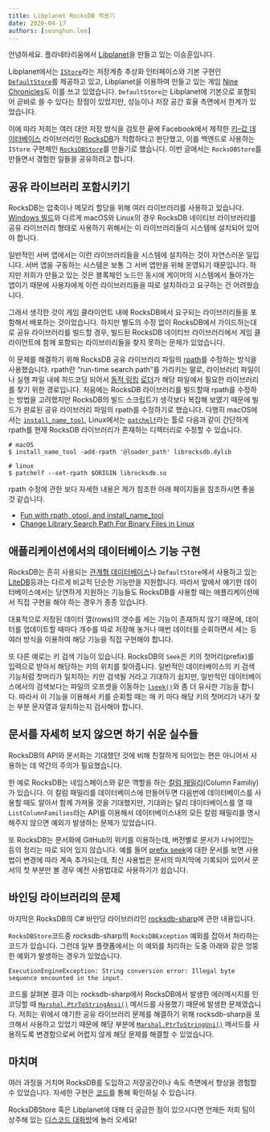 ```yaml
---
title: Libplanet RocksDB 적용기
date: 2020-04-17
authors: [seunghun.lee]
---
```


안녕하세요. 플라네타리움에서 [Libplanet]을 만들고 있는 이승훈입니다.

Libplanet에서는 [`IStore`]라는 저장계층 추상화 인터페이스와 기본 구현인 [`DefaultStore`]를 제공하고 있고, Libplanet을 이용하여 만들고 있는 게임 [Nine Chronicles]도 이를 쓰고 있었습니다. `DefaultStore`는 Libplanet에 기본으로 포함되어 곧바로 쓸 수 있다는 장점이 있었지만, 성능이나 저장 공간 효율 측면에서 한계가 있었습니다.

이에 따라 저희는 여러 대안 저장 방식을 검토한 끝에 Facebook에서 제작한 [키–값 데이터베이스][Key-Value Database] 라이브러리인 [RocksDB]가 적합하다고 판단했고, 이를 백엔드로 사용하는 `IStore` 구현체인 [`RocksDBStore`]를 만들기로 했습니다. 이번 글에서는 `RocksDBStore`를 만들면서 경험한 일들을 공유하려고 합니다.

[Libplanet]: https://libplanet.io/
[`IStore`]: https://docs.libplanet.io/0.8.0/api/Libplanet.Store.IStore.html
[`DefaultStore`]: https://docs.libplanet.io/0.8.0/api/Libplanet.Store.DefaultStore.html
[RocksDB]: https://rocksdb.org/
[Nine Chronicles]: https://nine-chronicles.com/
[Key-Value Database]: https://ko.wikipedia.org/wiki/%ED%82%A4-%EA%B0%92_%EB%8D%B0%EC%9D%B4%ED%84%B0%EB%B2%A0%EC%9D%B4%EC%8A%A4
[`RocksDBStore`]: https://github.com/planetarium/libplanet/tree/master/RocksDBStore

## 공유 라이브러리 포함시키기

RocksDB는 압축이나 메모리 할당을 위해 여러 라이브러리를 사용하고 있습니다. [Windows 빌드][Windows build]와 다르게 macOS와 Linux의 경우 RocksDB 네이티브 라이브러리를 공유 라이브러리 형태로 사용하기 위해서는 이 라이브러리들이 시스템에 설치되어 있어야 합니다.

일반적인 서버 앱에서는 이런 라이브러리들을 시스템에 설치하는 것이 자연스러운 일입니다. 서버 앱을 구동하는 시스템은 보통 그 서버 앱만을 위해 운영되기 때문입니다. 하지만 저희가 만들고 있는 것은 블록체인 노드인 동시에 게이머의 시스템에서 돌아가는 앱이기 때문에 사용자에게 이런 라이브러리들을 따로 설치하라고 요구하는 건 어려웠습니다.

그래서 생각한 것이 게임 클라이언트 내에 RocksDB에서 요구되는 라이브러리들을 포함해서 배포하는 것이었습니다. 하지만 별도의 수정 없이 RocksDB에서 가이드하는대로 공유 라이브러리를 빌드할 경우, 빌드된 RocksDB 네이티브 라이브러리에서 게임 클라이언트에 함께 포함되는 라이브러리들을 찾지 못하는 문제가 있었습니다.

이 문제를 해결하기 위해 RocksDB 공유 라이브러리 파일의 [rpath]를 수정하는 방식을 사용했습니다. rpath란 <q>run-time search path</q>를 가리키는 말로, 라이브러리 파일이나 실행 파일 내에 하드코딩 되어서 [동적 링킹][] [로더][]가 해당 파일에서 필요한 라이브러리를 찾기 위한 경로입니다. 처음에는 RocksDB 라이브러리를 빌드할때 rpath를 수정하는 방법을 고려했지만 RocksDB의 빌드 스크립트가 생각보다 복잡해 보였기 때문에 빌드가 완료된 공유 라이브러리 파일의 rpath를 수정하기로 했습니다. 다행히 macOS에서는 [`install_name_tool`], Linux에서는 [`patchelf`]라는 툴로 다음과 같이 간단하게 rpath를 현재 RocksDB 라이브러리가 존재하는 디렉터리로 수정할 수 있습니다.

```
# macOS
$ install_name_tool -add-rpath '@loader_path' librocksdb.dylib

# linux
$ patchelf --set-rpath $ORIGIN librocksdb.so
```

rpath 수정에 관한 보다 자세한 내용은 제가 참조한 아래 페이지들을 참조하시면 좋을 것 같습니다.

- [Fun with rpath, otool, and install\_name\_tool](https://medium.com/@donblas/fun-with-rpath-otool-and-install-name-tool-e3e41ae86172)
- [Change Library Search Path For Binary Files in Linux](https://mindonmind.github.io/notes/linux/change_rpath.html)

[Windows Build]: https://github.com/facebook/rocksdb/wiki/Building-on-Windows
[rpath]: https://en.wikipedia.org/wiki/Rpath
[동적 링킹]: https://en.wikipedia.org/wiki/Dynamic_linker
[로더]: https://ko.wikipedia.org/wiki/%EB%A1%9C%EB%8D%94_(%EC%BB%B4%ED%93%A8%ED%8C%85)
[`install_name_tool`]: https://www.unix.com/man-page/osx/1/install_name_tool/
[`patchelf`]: https://github.com/NixOS/patchelf

## 애플리케이션에서의 데이터베이스 기능 구현

RocksDB는 흔히 사용되는 [관계형 데이터베이스]나 `DefaultStore`에서 사용하고 있는 [LiteDB]등과는 다르게 비교적 단순한 기능만을 지원합니다. 따라서 앞에서 얘기한 데이터베이스에서는 당연하게 지원하는 기능들도 RocksDB를 사용할 때는 애플리케이션에서 직접 구현을 해야 하는 경우가 종종 있습니다.

대표적으로 저장된 데이터 열(rows)의 갯수를 세는 기능이 존재하지 않기 때문에, 데이터를 업데이트할 때마다 개수를 따로 저장해 놓거나 매번 데이터를 순회하면서 세는 등 여러 방식을 이용하여 해당 기능을 직접 구현해야 합니다.

또 다른 예로는 키 검색 기능이 있습니다. RocksDB의 `Seek`은 키의 첫머리(prefix)를 입력으로 받아서 해당하는 키의 위치를 찾아줍니다. 일반적인 데이터베이스의 키 검색 기능처럼 첫머리가 일치하는 키만 검색될 거라고 기대하기 쉽지만, 일반적인 데이터베이스에서의 검색보다는 파일의 오프셋을 이동하는 [`lseek()`][lseek(2)]와 좀 더 유사한 기능을 합니다. 따라서 이 기능을 이용해서 키를 순회할 때는 매 키 마다 해당 키의 첫머리가 내가 찾는 부분 문자열과 일치하는지 검사해야 합니다.

[관계형 데이터베이스]: https://ko.wikipedia.org/wiki/%EA%B4%80%EA%B3%84%ED%98%95_%EB%8D%B0%EC%9D%B4%ED%84%B0%EB%B2%A0%EC%9D%B4%EC%8A%A4
[LiteDB]: https://www.litedb.org/
[lseek(2)]: http://man7.org/linux/man-pages/man2/lseek.2.html

## 문서를 자세히 보지 않으면 하기 쉬운 실수들

RocksDB의 API와 문서화는 기대했던 것에 비해 친절하게 되어있는 편은 아니어서 사용하는 데 약간의 주의가 필요했습니다.

한 예로 RocksDB는 네임스페이스와 같은 역할을 하는 [칼럼 패밀리][](Column Familiy)가 있습니다. 이 칼럼 패밀리를 데이터베이스에 만들어두면 다음번에 데이터베이스를 사용할 때도 알아서 함께 가져올 것을 기대했지만, 기대와는 달리 데이터베이스를 열 때 `ListColumnFamilies`라는 API를 이용해서 데이터베이스내의 모든 칼럼 패밀리를 명시해주지 않으면 예외가 발생하는 문제가 있었습니다.

또 RocksDB는 문서화에 GitHub의 위키를 이용하는데, 버전별로 문서가 나뉘어있는 등의 정리는 따로 되어 있지 않습니다. 예를 들어 [prefix seek]에 대한 문서를 보면 사용법이 변경에 따라 계속 추가되는데, 최신 사용법은 문서의 마지막에 기록되어 있어서 문서의 첫 부분만 볼 경우 예전 사용법대로 사용하기가 쉽습니다.

[칼럼 패밀리]: https://github.com/facebook/rocksdb/wiki/Column-Families
[prefix seek]: https://github.com/facebook/rocksdb/wiki/Prefix-Seek

## 바인딩 라이브러리의 문제

마지막은 RocksDB의 C# 바인딩 라이브러리인 [rocksdb-sharp]에 관한 내용입니다.

`RocksDBStore`코드중 rocksdb-sharp의 `RocksDBException` 예외를 잡아서 처리하는 코드가 있습니다. 그런데 일부 플랫폼에서는 이 예외를 처리하는 도중 아래와 같은 엉뚱한 예외가 발생하는 경우가 있었습니다.

    ExecutionEngineException: String conversion error: Illegal byte sequence encounted in the input.

코드를 살펴본 결과 이는 rocksdb-sharp에서 RocksDB에서 발생한 에러메시지를 인코딩할 때 [`Marshal.PtrToStringAnsi()`] 메서드를 사용했기 때문에 발생한 문제였습니다. 저희는 위에서 얘기한 공유 라이브러리 문제를 해결하기 위해 rocksdb-sharp을 포크해서 사용하고 있었기 때문에 해당 부분에 [`Marshal.PtrToStringUni()`] 메서드를 사용하도록 변경함으로써 어렵지 않게 해당 문제를 해결할 수 있었습니다.

[rocksdb-sharp]: https://github.com/warrenfalk/rocksdb-sharp
[`Marshal.PtrToStringAnsi()`]: https://docs.microsoft.com/en-us/dotnet/api/system.runtime.interopservices.marshal.ptrtostringansi?view=netframework-4.8
[`Marshal.PtrToStringUni()`]: https://docs.microsoft.com/en-us/dotnet/api/system.runtime.interopservices.marshal.ptrtostringuni?view=netframework-4.8

## 마치며

여러 과정을 거치며 RocksDB를 도입하고 저장공간이나 속도 측면에서 향상을 경험할 수 있었습니다. 자세한 구현은 [코드][`RocksDBStore`]를 통해 확인하실 수 있습니다.

RocksDBStore 혹은 Libplanet에 대해 더 궁금한 점이 있으시다면 언제든 저희 팀이 상주해 있는 [디스코드 대화방][Discord]에 놀러 오세요!

[Discord]: https://discord.gg/planetarium
